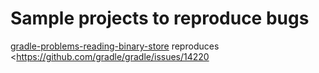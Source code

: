 # Sample projects to reproduce bugs

[gradle-problems-reading-binary-store](gradle-problems-reading-binary-store) reproduces <https://github.com/gradle/gradle/issues/14220

